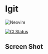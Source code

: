 Igit
=============
![Neovim](https://img.shields.io/badge/NeoVim-%2357A143.svg?&style=for-the-badge&logo=neovim&logoColor=white)

[![CI Status](https://github.com/ipod825/igit.nvim/workflows/CI/badge.svg?branch=main)](https://github.com/ipod825/igit.nvim/actions?query=workflow%3ACI)


## Screen Shot
